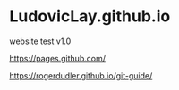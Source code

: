 # LudovicLay.github.io
website test v1.0

https://pages.github.com/

https://rogerdudler.github.io/git-guide/
